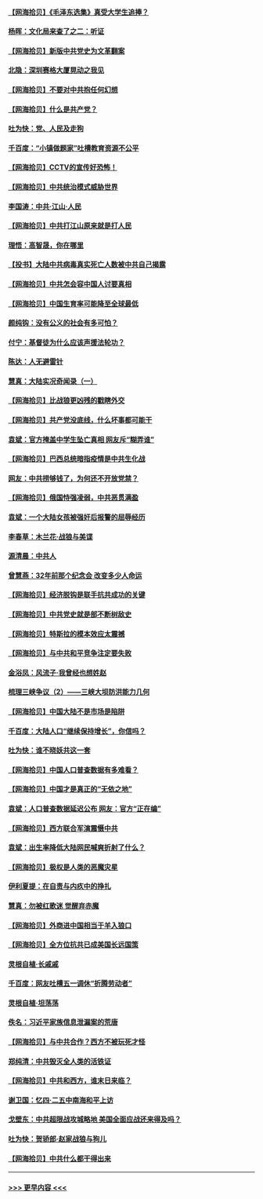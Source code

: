 #### [【网海拾贝】《毛泽东选集》真受大学生追捧？](../pages/nsc993/n12968779.md?t=05231736) 
#### [杨晖：文化局来查了之二：听证](../pages/nsc993/n12966528.md?t=05231736) 
#### [【网海拾贝】新版中共党史为文革翻案](../pages/nsc993/n12967526.md?t=05231736) 
#### [北隐：深圳赛格大厦晃动之我见](../pages/nsc993/n12967393.md?t=05231736) 
#### [【网海拾贝】不要对中共抱任何幻想](../pages/nsc993/n12965222.md?t=05231736) 
#### [【网海拾贝】什么是共产党？](../pages/nsc993/n12962781.md?t=05231736) 
#### [吐为快：党、人民及走狗](../pages/nsc993/n12962747.md?t=05231736) 
#### [千百度：“小镇做题家”吐槽教育资源不公平](../pages/nsc993/n12962705.md?t=05231736) 
#### [【网海拾贝】CCTV的宣传好恐怖！](../pages/nsc993/n12959984.md?t=05231736) 
#### [【网海拾贝】中共统治模式威胁世界](../pages/nsc993/n12957622.md?t=05231736) 
#### [李国涛：中共‧江山‧人民](../pages/nsc993/n12957502.md?t=05231736) 
#### [【网海拾贝】中共打江山原来就是打人民](../pages/nsc993/n12954345.md?t=05231736) 
#### [理悟：高智晟，你在哪里](../pages/nsc993/n12953115.md?t=05231736) 
#### [【投书】大陆中共病毒真实死亡人数被中共自己揭露](../pages/nsc993/n12953050.md?t=05231736) 
#### [【网海拾贝】中共怎会容中国人讨要真相](../pages/nsc993/n12952161.md?t=05231736) 
#### [【网海拾贝】中国生育率可能降至全球最低](../pages/nsc993/n12948793.md?t=05231736) 
#### [颜纯钩：没有公义的社会有多可怕？](../pages/nsc993/n12947626.md?t=05231736) 
#### [付宁：基督徒为什么应该声援法轮功？](../pages/nsc993/n12947233.md?t=05231736) 
#### [陈达：人无避雷针](../pages/nsc993/n12947098.md?t=05231736) 
#### [慧真：大陆实况奇闻录（一）](../pages/nsc993/n12945811.md?t=05231736) 
#### [【网海拾贝】比战狼更凶残的戳瞎外交](../pages/nsc993/n12945717.md?t=05231736) 
#### [【网海拾贝】共产党没底线，什么坏事都可能干](../pages/nsc993/n12942090.md?t=05231736) 
#### [袁斌：官方掩盖中学生坠亡真相 网友斥“糊弄谁”](../pages/nsc993/n12942029.md?t=05231736) 
#### [【网海拾贝】巴西总统暗指疫情是中共生化战](../pages/nsc993/n12938999.md?t=05231736) 
#### [网友：中共捞够钱了，为何还不开放党禁？](../pages/nsc993/n12938952.md?t=05231736) 
#### [【网海拾贝】俄国恃强凌弱，中共恶贯满盈](../pages/nsc993/n12936626.md?t=05231736) 
#### [袁斌：一个大陆女孩被强奸后报警的屈辱经历](../pages/nsc993/n12936547.md?t=05231736) 
#### [李春草：木兰花·战狼与美谍](../pages/nsc993/n12935995.md?t=05231736) 
#### [源清晨：中共人](../pages/nsc993/n12935589.md?t=05231736) 
#### [曾慧燕：32年前那个纪念会 改变多少人命运](../pages/nsc993/n12934233.md?t=05231736) 
#### [【网海拾贝】经济脱钩是联手抗共成功的关键](../pages/nsc993/n12934176.md?t=05231736) 
#### [【网海拾贝】中共党史就是部不断树敌史](../pages/nsc993/n12932844.md?t=05231736) 
#### [【网海拾贝】特斯拉的模本效应太震撼](../pages/nsc993/n12925626.md?t=05231736) 
#### [【网海拾贝】与中共和平竞争注定要失败](../pages/nsc993/n12923326.md?t=05231736) 
#### [金浴凤：风流子‧我曾经也想姓赵](../pages/nsc993/n12920911.md?t=05231736) 
#### [梳理三峡争议（2）——三峡大坝防洪能力几何](../pages/nsc993/n12920173.md?t=05231736) 
#### [【网海拾贝】中国大陆不是市场是陷阱](../pages/nsc993/n12920143.md?t=05231736) 
#### [千百度：大陆人口“继续保持增长”，你信吗？](../pages/nsc993/n12918946.md?t=05231736) 
#### [吐为快：谁不晓妖共这一套](../pages/nsc993/n12918941.md?t=05231736) 
#### [【网海拾贝】中国人口普查数据有多难看？](../pages/nsc993/n12917822.md?t=05231736) 
#### [【网海拾贝】中国才是真正的“无依之地”](../pages/nsc993/n12915845.md?t=05231736) 
#### [袁斌：人口普查数据延迟公布 网友：官方“正在编”](../pages/nsc993/n12915748.md?t=05231736) 
#### [【网海拾贝】西方联合军演震慑中共](../pages/nsc993/n12913466.md?t=05231736) 
#### [袁斌：出生率降低大陆网民喊爽折射了什么？](../pages/nsc993/n12913365.md?t=05231736) 
#### [【网海拾贝】极权是人类的恶魔灾星](../pages/nsc993/n12910697.md?t=05231736) 
#### [伊利夏提：在自责与内疚中的挣扎](../pages/nsc993/n12910493.md?t=05231736) 
#### [慧真：勿被红歌迷 觉醒弃赤魔](../pages/nsc993/n12910485.md?t=05231736) 
#### [【网海拾贝】外商进中国相当于羊入狼口](../pages/nsc993/n12908274.md?t=05231736) 
#### [【网海拾贝】全方位抗共已成美国长远国策](../pages/nsc993/n12906878.md?t=05231736) 
#### [灵根自植‧长戚戚](../pages/nsc993/n12905585.md?t=05231736) 
#### [千百度：网友吐槽五一调休“折腾劳动者”](../pages/nsc993/n12905934.md?t=05231736) 
#### [灵根自植‧坦荡荡](../pages/nsc993/n12905562.md?t=05231736) 
#### [佚名：习近平家族信息泄漏案的荒唐](../pages/nsc993/n12904705.md?t=05231736) 
#### [【网海拾贝】与中共合作？西方不被玩死才怪](../pages/nsc993/n12903873.md?t=05231736) 
#### [郑纯清：中共毁灭全人类的活铁证](../pages/nsc993/n12903785.md?t=05231736) 
#### [【网海拾贝】中共和西方，谁末日来临？](../pages/nsc993/n12903482.md?t=05231736) 
#### [谢卫国：忆四‧二五中南海和平上访](../pages/nsc993/n12902192.md?t=05231736) 
#### [戈壁东：中共超限战攻城略地 美国全面应战还来得及吗？](../pages/nsc993/n12902297.md?t=05231736) 
#### [吐为快：贺骄郎‧赵家战狼与狗儿](../pages/nsc993/n12902280.md?t=05231736) 
#### [【网海拾贝】中共什么都干得出来](../pages/nsc993/n12897500.md?t=05231736) 

----
#### [ >>> 更早内容 <<< ](../indexes/nsc993-earlier.md)
